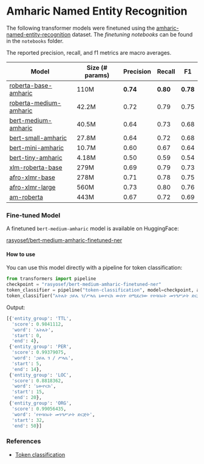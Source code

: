# Amharic Named Entity Recognition

The following transformer models were finetuned using the [amharic-named-entity-recognition](https://huggingface.co/datasets/rasyosef/amharic-named-entity-recognition) dataset. The *finetuning notebooks* can be found in the `notebooks` folder.

The reported precision, recall, and f1 metrics are macro averages.

|Model|Size (# params)| Precision | Recall | F1 |
| --- | ------------- | --------- |------- | -- |
|[roberta-base-amharic](https://huggingface.co/rasyosef/roberta-base-amharic)|110M|**0.74**|**0.80**|**0.78**|
|[roberta-medium-amharic](https://huggingface.co/rasyosef/roberta-medium-amharic)|42.2M|0.72|0.79|0.75|
|[bert-medium-amharic](https://huggingface.co/rasyosef/bert-medium-amharic)|40.5M|0.64|0.73|0.68|
|[bert-small-amharic](https://huggingface.co/rasyosef/bert-small-amharic)|27.8M|0.64|0.72|0.68|
|[bert-mini-amharic](https://huggingface.co/rasyosef/bert-mini-amharic)|10.7M|0.60|0.67|0.64|
|[bert-tiny-amharic](https://huggingface.co/rasyosef/bert-tiny-amharic)|4.18M|0.50|0.59|0.54|
|[xlm-roberta-base](https://huggingface.co/FacebookAI/xlm-roberta-base)|279M|0.69|0.79|0.73|
|[afro-xlmr-base](https://huggingface.co/Davlan/afro-xlmr-base)|278M|0.71|0.78|0.75|
|[afro-xlmr-large](https://huggingface.co/Davlan/afro-xlmr-large)|560M|0.73|0.80|0.76|
|[am-roberta](https://huggingface.co/uhhlt/am-roberta)|443M|0.67|0.72|0.69|

### Fine-tuned Model
A finetuned `bert-medium-amharic` model is available on HuggingFace:

[rasyosef/bert-medium-amharic-finetuned-ner](https://huggingface.co/rasyosef/bert-medium-amharic-finetuned-ner)

#### How to use

You can use this model directly with a pipeline for token classification:

```python
from transformers import pipeline
checkpoint = "rasyosef/bert-medium-amharic-finetuned-ner"
token_classifier = pipeline("token-classification", model=checkpoint, aggregation_strategy="simple")
token_classifier("አትሌት ኃይሌ ገ/ሥላሴ ኒውዮርክ ውስጥ በሚደረገው የተባበሩት መንግሥታት ድርጅት ልዩ የሰላም ስብሰባ ላይ እንዲገኝ ተጋበዘ።")
```

Output:
```python
[{'entity_group': 'TTL',
  'score': 0.9841112,
  'word': 'አትሌት',
  'start': 0,
  'end': 4},
 {'entity_group': 'PER',
  'score': 0.99379075,
  'word': 'ኃይሌ ገ / ሥላሴ',
  'start': 5,
  'end': 14},
 {'entity_group': 'LOC',
  'score': 0.8818362,
  'word': 'ኒውዮርክ',
  'start': 15,
  'end': 20},
 {'entity_group': 'ORG',
  'score': 0.99056435,
  'word': 'የተባበሩት መንግሥታት ድርጅት',
  'start': 32,
  'end': 50}]
```

### References

- [Token classification](https://huggingface.co/learn/nlp-course/chapter7/2?fw=pt)